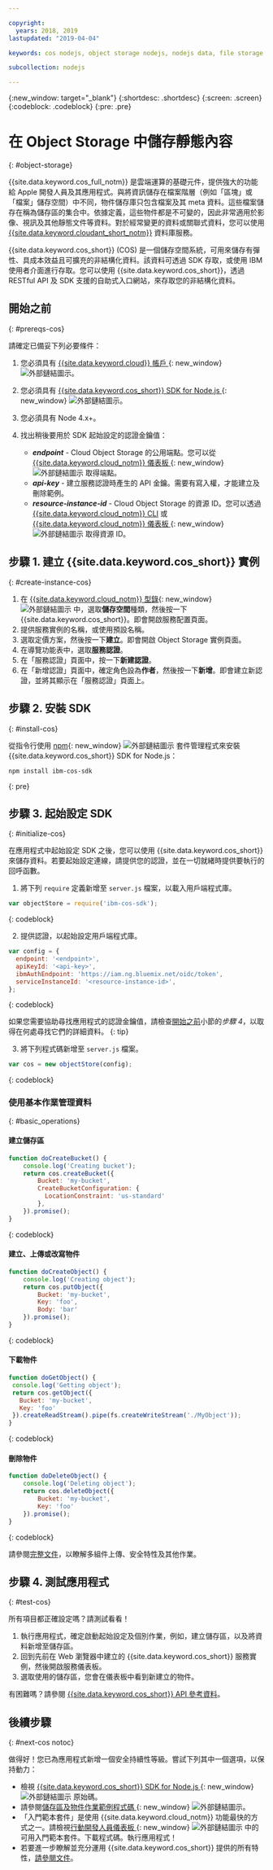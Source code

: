 ```yaml
---

copyright:
  years: 2018, 2019
lastupdated: "2019-04-04"

keywords: cos nodejs, object storage nodejs, nodejs data, file storage nodejs, ibm-cos-sdk nodejs, creating object nodejs, downloading object nodejs, static nodejs

subcollection: nodejs

---
```


{:new_window: target="_blank"}
{:shortdesc: .shortdesc}
{:screen: .screen}
{:codeblock: .codeblock}
{:pre: .pre}

# 在 Object Storage 中儲存靜態內容
{: #object-storage}

<!-- Sample Code for the SDK: https://github.com/ibm/ibm-cos-sdk-js#example-code -->

<!-- More sample code: https://cloud.ibm.com/docs/services/cloud-object-storage/libraries/node.html#using-node-js -->

<!-- Object storage tutorial under the Storing and sharing data topicgroup:
https://cloud.ibm.com/docs/services/cloud-object-storage/about-cos.html#about-ibm-cloud-object-storage -->

{{site.data.keyword.cos_full_notm}} 是雲端運算的基礎元件，提供強大的功能給 Apple 開發人員及其應用程式。與將資訊儲存在檔案階層（例如「區塊」或「檔案」儲存空間）中不同，物件儲存庫只包含檔案及其 meta 資料。這些檔案儲存在稱為儲存區的集合中。依據定義，這些物件都是不可變的，因此非常適用於影像、視訊及其他靜態文件等資料。對於經常變更的資料或關聯式資料，您可以使用 [{{site.data.keyword.cloudant_short_notm}}](/docs/node?topic=nodejs-cloudant) 資料庫服務。

{{site.data.keyword.cos_short}} (COS) 是一個儲存空間系統，可用來儲存有彈性、具成本效益且可擴充的非結構化資料。該資料可透過 SDK 存取，或使用 IBM 使用者介面進行存取。您可以使用 {{site.data.keyword.cos_short}}，透過 RESTful API 及 SDK 支援的自助式入口網站，來存取您的非結構化資料。

## 開始之前
{: #prereqs-cos}

請確定已備妥下列必要條件：
1. 您必須具有 [{{site.data.keyword.cloud}} 帳戶 ](https://cloud.ibm.com/registration/?target=%2Fdeveloper%2Fappservice%2Fcreate-app){: new_window} ![外部鏈結圖示](../icons/launch-glyph.svg "外部鏈結圖示")。
2. 您必須具有 [{{site.data.keyword.cos_short}} SDK for Node.js ](https://github.com/ibm/ibm-cos-sdk-js){: new_window} ![外部鏈結圖示](../icons/launch-glyph.svg "外部鏈結圖示")。
3. 您必須具有 Node 4.x+。
4. 找出稍後要用於 SDK 起始設定的認證金鑰值：

    * _**endpoint**_ - Cloud Object Storage 的公用端點。您可以從 [{{site.data.keyword.cloud_notm}} 儀表板 ](https://cloud.ibm.com/dashboard/apps){: new_window} ![外部鏈結圖示](../icons/launch-glyph.svg "外部鏈結圖示") 取得端點。
    * _**api-key**_ - 建立服務認證時產生的 API 金鑰。需要有寫入權，才能建立及刪除範例。
    * _**resource-instance-id**_ - Cloud Object Storage 的資源 ID。您可以透過 [{{site.data.keyword.cloud_notm}} CLI](/docs/cli?topic=cloud-cli-ibmcloud-cli#ibmcloud-cli) 或 [{{site.data.keyword.cloud_notm}} 儀表板 ](https://cloud.ibm.com/dashboard/apps){: new_window} ![外部鏈結圖示](../icons/launch-glyph.svg "外部鏈結圖示") 取得資源 ID。

## 步驟 1. 建立 {{site.data.keyword.cos_short}} 實例
{: #create-instance-cos}

1. 在 [{{site.data.keyword.cloud_notm}} 型錄](https://cloud.ibm.com/catalog/){: new_window} ![外部鏈結圖示](../icons/launch-glyph.svg "外部鏈結圖示") 中，選取**儲存空間**種類，然後按一下 {{site.data.keyword.cos_short}}。即會開啟服務配置頁面。
2. 提供服務實例的名稱，或使用預設名稱。
3. 選取定價方案，然後按一下**建立**。即會開啟 Object Storage 實例頁面。
4. 在導覽功能表中，選取**服務認證**。
5. 在「服務認證」頁面中，按一下**新建認證**。
6. 在「新增認證」頁面中，確定角色設為**作者**，然後按一下**新增**。即會建立新認證，並將其顯示在「服務認證」頁面上。

## 步驟 2. 安裝 SDK
{: #install-cos}

從指令行使用 [npm](https://nodejs.org/){: new_window} ![外部鏈結圖示](../icons/launch-glyph.svg "外部鏈結圖示") 套件管理程式來安裝 {{site.data.keyword.cos_short}} SDK for Node.js：
```
npm install ibm-cos-sdk
```
{: pre}

## 步驟 3. 起始設定 SDK
{: #initialize-cos}

在應用程式中起始設定 SDK 之後，您可以使用 {{site.data.keyword.cos_short}} 來儲存資料。若要起始設定連線，請提供您的認證，並在一切就緒時提供要執行的回呼函數。

1. 將下列 `require` 定義新增至 `server.js` 檔案，以載入用戶端程式庫。
  ```js
  var objectStore = require('ibm-cos-sdk');
  ```
  {: codeblock}

2. 提供認證，以起始設定用戶端程式庫。
  ```js
  var config = {
    endpoint: '<endpoint>',
    apiKeyId: '<api-key>',
    ibmAuthEndpoint: 'https://iam.ng.bluemix.net/oidc/token',
    serviceInstanceId: '<resource-instance-id>',
  };
  ```
  {: codeblock}

  如果您需要協助尋找應用程式的認證金鑰值，請檢查[開始之前](#prereqs-cos)小節的*步驟 4*，以取得在何處尋找它們的詳細資料。
  {: tip}

3. 將下列程式碼新增至 `server.js` 檔案。
  ```js
  var cos = new objectStore(config);
  ```
  {: codeblock}

### 使用基本作業管理資料
{: #basic_operations}
<!--Borrowed from https://github.com/ibm/ibm-cos-sdk-js#example-code-->

#### 建立儲存區
```js
function doCreateBucket() {
    console.log('Creating bucket');
    return cos.createBucket({
        Bucket: 'my-bucket',
        CreateBucketConfiguration: {
          LocationConstraint: 'us-standard'
        },
    }).promise();
}
```
{: codeblock}

#### 建立、上傳或改寫物件
```js
function doCreateObject() {
    console.log('Creating object');
    return cos.putObject({
        Bucket: 'my-bucket',
        Key: 'foo',
        Body: 'bar'
    }).promise();
}
```
{: codeblock}

#### 下載物件
<!-- Verify this snippet with Nick when he returns from vacation -->
```js
function doGetObject() {
 console.log('Getting object');
 return cos.getObject({
   Bucket: 'my-bucket',
   Key: 'foo'
 }).createReadStream().pipe(fs.createWriteStream('./MyObject'));
}
```
{: codeblock}

#### 刪除物件
```js
function doDeleteObject() {
    console.log('Deleting object');
    return cos.deleteObject({
        Bucket: 'my-bucket',
        Key: 'foo'
    }).promise();
}
```
{: codeblock}

請參閱[完整文件](/docs/services/cloud-object-storage/libraries?topic=cloud-object-storage-using-node-js#using-node-js)，以瞭解多組件上傳、安全特性及其他作業。

## 步驟 4. 測試應用程式
{: #test-cos}

所有項目都正確設定嗎？請測試看看！

1. 執行應用程式，確定啟動起始設定及個別作業，例如，建立儲存區，以及將資料新增至儲存區。
2. 回到先前在 Web 瀏覽器中建立的 {{site.data.keyword.cos_short}} 服務實例，然後開啟服務儀表板。
3. 選取使用的儲存區，您會在儀表板中看到新建立的物件。

有困難嗎？請參閱 [{{site.data.keyword.cos_short}} API 參考資料](/docs/services/cloud-object-storage/api-reference?topic=cloud-object-storage-compatibility-api-about#compatibility-api-about)。

## 後續步驟
{: #next-cos notoc}

做得好！您已為應用程式新增一個安全持續性等級。嘗試下列其中一個選項，以保持動力：

* 檢視 [{{site.data.keyword.cos_short}} SDK for Node.js ](https://github.com/ibm/ibm-cos-sdk-js){: new_window} ![外部鏈結圖示](../icons/launch-glyph.svg "外部鏈結圖示") 原始碼。
* 請參閱[儲存區及物件作業範例程式碼 ](https://github.com/ibm/ibm-cos-sdk-js#example-code){: new_window} ![外部鏈結圖示](../icons/launch-glyph.svg "外部鏈結圖示")。
* 「入門範本套件」是使用 {{site.data.keyword.cloud_notm}} 功能最快的方式之一。請檢視[行動開發人員儀表板 ](https://cloud.ibm.com/developer/mobile/dashboard){: new_window} ![外部鏈結圖示](../icons/launch-glyph.svg "外部鏈結圖示") 中的可用入門範本套件。下載程式碼。執行應用程式！
* 若要進一步瞭解並充分運用 {{site.data.keyword.cos_short}} 提供的所有特性，[請參閱文件](/docs/services/cloud-object-storage?topic=cloud-object-storage-about-ibm-cloud-object-storage#about-ibm-cloud-object-storage)。
